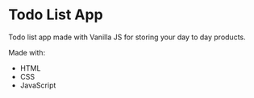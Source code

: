 # Todo List App

Todo list app made with Vanilla JS for storing your day to day products.

Made with:

- HTML
- CSS
- JavaScript
